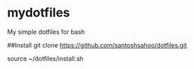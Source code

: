 mydotfiles
==========

My simple dotfiles for bash

##Install
git clone https://github.com/santoshsahoo/dotfiles.git

source ~/dotfiles/install.sh
